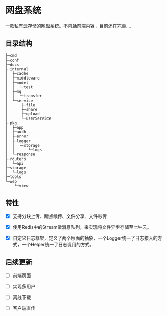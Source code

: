 # 网盘系统

一款私有云存储的网盘系统。不包括前端内容，目前还在完善....

## 目录结构

```
├─cmd
├─conf
├─docs
├─internal
│  ├─cache
│  ├─middleware
│  ├─model
│  │  └─test
│  ├─mq
│  │  └─transfer
│  └─service
│      ├─file
│      ├─share
│      ├─upload
│      └─userService
├─pkg
│  ├─app
│  ├─auth
│  ├─error
│  ├─logger
│  │  └─storage
│  │      └─logs
│  └─response
├─routers
│  └─api
├─storage
│  └─logs
├─tools
└─web
    └─view

```

## 特性

- [x] 支持分块上传、断点续传、文件分享、文件秒传

- [x] 使用Redis中的Stream做消息队列，来实现将文件异步存储至七牛云。

- [x] 自定义日志框架，定义了两个层面的抽象，一个Logger统一了日志接入的方式，一个Helper统一了日志调用的方式。

## 后续更新

- [ ] 前端页面
- [ ] 实现多用户
- [ ] 离线下载
- [ ] 客户端直传



